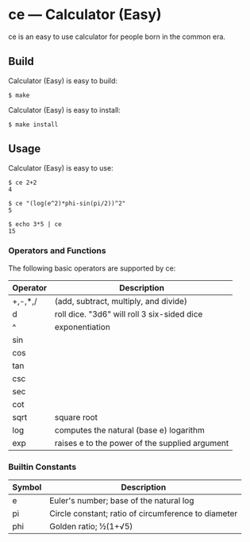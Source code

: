 # ce — Calculator (Easy)
ce is an easy to use calculator for people born in the common era.

## Build
Calculator (Easy) is easy to build:
    
    $ make

Calculator (Easy) is easy to install:
    
    $ make install

## Usage
Calculator (Easy) is easy to use:
    
    $ ce 2+2
    4

    $ ce "(log(e^2)*phi-sin(pi/2))^2"
    5

    $ echo 3*5 | ce
    15

### Operators and Functions
The following basic operators are supported by ce:

Operator | Description
-------- | -----------
+,-,*,/ | (add, subtract, multiply, and divide)
d | roll dice. "3d6" will roll 3 six-sided dice
^ | exponentiation
sin | 
cos | 
tan | 
csc | 
sec | 
cot | 
sqrt | square root
log | computes the natural (base e) logarithm
exp | raises e to the power of the supplied argument


### Builtin Constants

Symbol | Description
------ | -----------
e | Euler's number; base of the natural log
pi | Circle constant; ratio of circumference to diameter
phi | Golden ratio; ½(1+√5)
